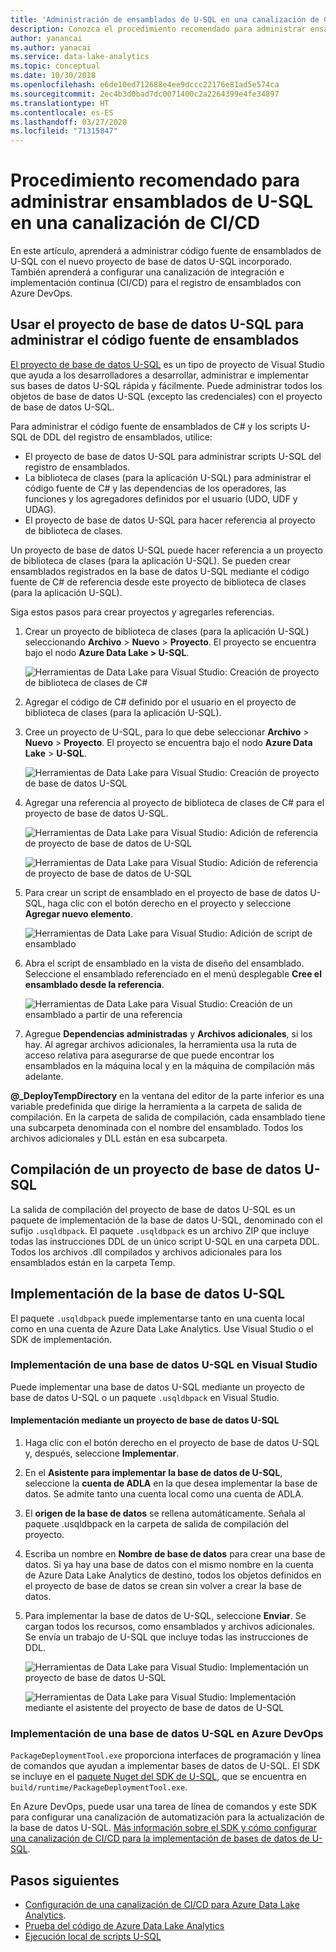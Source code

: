 ```yaml
---
title: 'Administración de ensamblados de U-SQL en una canalización de CI/CD: Azure Data Lake'
description: Conozca el procedimiento recomendado para administrar ensamblados de C# de U-SQL en una canalización de CI/CD con Azure DevOps.
author: yanancai
ms.author: yanacai
ms.service: data-lake-analytics
ms.topic: conceptual
ms.date: 10/30/2018
ms.openlocfilehash: e6de10ed712688e4ee9dccc22176e81ad5e574ca
ms.sourcegitcommit: 2ec4b3d0bad7dc0071400c2a2264399e4fe34897
ms.translationtype: HT
ms.contentlocale: es-ES
ms.lasthandoff: 03/27/2020
ms.locfileid: "71315847"
---
```

# <a name="best-practices-for-managing-u-sql-assemblies-in-a-cicd-pipeline"></a>Procedimiento recomendado para administrar ensamblados de U-SQL en una canalización de CI/CD

En este artículo, aprenderá a administrar código fuente de ensamblados de U-SQL con el nuevo proyecto de base de datos U-SQL incorporado. También aprenderá a configurar una canalización de integración e implementación continua (CI/CD) para el registro de ensamblados con Azure DevOps.

## <a name="use-the-u-sql-database-project-to-manage-assembly-source-code"></a>Usar el proyecto de base de datos U-SQL para administrar el código fuente de ensamblados

[El proyecto de base de datos U-SQL](data-lake-analytics-data-lake-tools-develop-usql-database.md) es un tipo de proyecto de Visual Studio que ayuda a los desarrolladores a desarrollar, administrar e implementar sus bases de datos U-SQL rápida y fácilmente. Puede administrar todos los objetos de base de datos U-SQL (excepto las credenciales) con el proyecto de base de datos U-SQL. 

Para administrar el código fuente de ensamblados de C# y los scripts U-SQL de DDL del registro de ensamblados, utilice:

* El proyecto de base de datos U-SQL para administrar scripts U-SQL del registro de ensamblados.
* La biblioteca de clases (para la aplicación U-SQL) para administrar el código fuente de C# y las dependencias de los operadores, las funciones y los agregadores definidos por el usuario (UDO, UDF y UDAG).
* El proyecto de base de datos U-SQL para hacer referencia al proyecto de biblioteca de clases. 

Un proyecto de base de datos U-SQL puede hacer referencia a un proyecto de biblioteca de clases (para la aplicación U-SQL). Se pueden crear ensamblados registrados en la base de datos U-SQL mediante el código fuente de C# de referencia desde este proyecto de biblioteca de clases (para la aplicación U-SQL).

Siga estos pasos para crear proyectos y agregarles referencias.
1. Crear un proyecto de biblioteca de clases (para la aplicación U-SQL) seleccionando **Archivo** > **Nuevo** > **Proyecto**. El proyecto se encuentra bajo el nodo **Azure Data Lake > U-SQL**.

   ![Herramientas de Data Lake para Visual Studio: Creación de proyecto de biblioteca de clases de C#](./media/data-lake-analytics-cicd-manage-assemblies/create-c-sharp-class-library-project.png)
1. Agregar el código de C# definido por el usuario en el proyecto de biblioteca de clases (para la aplicación U-SQL).

1. Cree un proyecto de U-SQL, para lo que debe seleccionar **Archivo** >  **Nuevo** > **Proyecto**. El proyecto se encuentra bajo el nodo **Azure Data Lake** > **U-SQL**.

   ![Herramientas de Data Lake para Visual Studio: Creación de proyecto de base de datos U-SQL](media/data-lake-analytics-cicd-manage-assemblies/create-u-sql-database-project.png)
1. Agregar una referencia al proyecto de biblioteca de clases de C# para el proyecto de base de datos U-SQL.

    ![Herramientas de Data Lake para Visual Studio: Adición de referencia de proyecto de base de datos de U-SQL](./media/data-lake-analytics-cicd-manage-assemblies/data-lake-tools-add-project-reference.png) 

    ![Herramientas de Data Lake para Visual Studio: Adición de referencia de proyecto de base de datos de U-SQL](./media/data-lake-analytics-cicd-manage-assemblies/data-lake-tools-add-project-reference-wizard.png)

5. Para crear un script de ensamblado en el proyecto de base de datos U-SQL, haga clic con el botón derecho en el proyecto y seleccione **Agregar nuevo elemento**.

   ![Herramientas de Data Lake para Visual Studio: Adición de script de ensamblado](media/data-lake-analytics-cicd-manage-assemblies/add-assembly-script.png)

1. Abra el script de ensamblado en la vista de diseño del ensamblado. Seleccione el ensamblado referenciado en el menú desplegable **Cree el ensamblado desde la referencia**.

    ![Herramientas de Data Lake para Visual Studio: Creación de un ensamblado a partir de una referencia](./media/data-lake-analytics-cicd-manage-assemblies/data-lake-tools-create-assembly-from-reference.png)

7. Agregue **Dependencias administradas** y **Archivos adicionales**, si los hay. Al agregar archivos adicionales, la herramienta usa la ruta de acceso relativa para asegurarse de que puede encontrar los ensamblados en la máquina local y en la máquina de compilación más adelante.

**\@_DeployTempDirectory** en la ventana del editor de la parte inferior es una variable predefinida que dirige la herramienta a la carpeta de salida de compilación. En la carpeta de salida de compilación, cada ensamblado tiene una subcarpeta denominada con el nombre del ensamblado. Todos los archivos adicionales y DLL están en esa subcarpeta.

## <a name="build-a-u-sql-database-project"></a>Compilación de un proyecto de base de datos U-SQL

La salida de compilación del proyecto de base de datos U-SQL es un paquete de implementación de la base de datos U-SQL, denominado con el sufijo `.usqldbpack`. El paquete `.usqldbpack` es un archivo ZIP que incluye todas las instrucciones DDL de un único script U-SQL en una carpeta DDL. Todos los archivos .dll compilados y archivos adicionales para los ensamblados están en la carpeta Temp.

## <a name="deploy-a-u-sql-database"></a>Implementación de la base de datos U-SQL

El paquete `.usqldbpack` puede implementarse tanto en una cuenta local como en una cuenta de Azure Data Lake Analytics. Use Visual Studio o el SDK de implementación. 

### <a name="deploy-a-u-sql-database-in-visual-studio"></a>Implementación de una base de datos U-SQL en Visual Studio

Puede implementar una base de datos U-SQL mediante un proyecto de base de datos U-SQL o un paquete `.usqldbpack` en Visual Studio.

#### <a name="deploy-by-using-a-u-sql-database-project"></a>Implementación mediante un proyecto de base de datos U-SQL

1.  Haga clic con el botón derecho en el proyecto de base de datos U-SQL y, después, seleccione **Implementar**.
2.  En el **Asistente para implementar la base de datos de U-SQL**, seleccione la **cuenta de ADLA** en la que desea implementar la base de datos. Se admite tanto una cuenta local como una cuenta de ADLA.
3.  El **origen de la base de datos** se rellena automáticamente. Señala al paquete .usqldbpack en la carpeta de salida de compilación del proyecto.
4.  Escriba un nombre en **Nombre de base de datos** para crear una base de datos. Si ya hay una base de datos con el mismo nombre en la cuenta de Azure Data Lake Analytics de destino, todos los objetos definidos en el proyecto de base de datos se crean sin volver a crear la base de datos.
5.  Para implementar la base de datos de U-SQL, seleccione **Enviar**. Se cargan todos los recursos, como ensamblados y archivos adicionales. Se envía un trabajo de U-SQL que incluye todas las instrucciones de DDL.

    ![Herramientas de Data Lake para Visual Studio: Implementación un proyecto de base de datos U-SQL](./media/data-lake-analytics-cicd-manage-assemblies/data-lake-tools-deploy-usql-database-project.png)

    ![Herramientas de Data Lake para Visual Studio: Implementación mediante el asistente del proyecto de base de datos de U-SQL](./media/data-lake-analytics-cicd-manage-assemblies/data-lake-tools-deploy-usql-database-project-wizard.png)

### <a name="deploy-a-u-sql-database-in-azure-devops"></a>Implementación de una base de datos U-SQL en Azure DevOps

`PackageDeploymentTool.exe` proporciona interfaces de programación y línea de comandos que ayudan a implementar bases de datos de U-SQL. El SDK se incluye en el [paquete Nuget del SDK de U-SQL](https://www.nuget.org/packages/Microsoft.Azure.DataLake.USQL.SDK/), que se encuentra en `build/runtime/PackageDeploymentTool.exe`.

En Azure DevOps, puede usar una tarea de línea de comandos y este SDK para configurar una canalización de automatización para la actualización de la base de datos U-SQL. [Más información sobre el SDK y cómo configurar una canalización de CI/CD para la implementación de bases de datos de U-SQL](data-lake-analytics-cicd-overview.md#deploy-u-sql-database-through-azure-pipelines).

## <a name="next-steps"></a>Pasos siguientes

* [Configuración de una canalización de CI/CD para Azure Data Lake Analytics](data-lake-analytics-cicd-overview.md).
* [Prueba del código de Azure Data Lake Analytics](data-lake-analytics-cicd-test.md)
* [Ejecución local de scripts U-SQL](data-lake-analytics-data-lake-tools-local-run.md)
